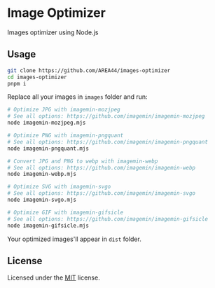 # Image Optimizer

Images optimizer using Node.js

## Usage

```bash
git clone https://github.com/AREA44/images-optimizer
cd images-optimizer
pnpm i
```

Replace all your images in `images` folder and run:

```bash
# Optimize JPG with imagemin-mozjpeg
# See all options: https://github.com/imagemin/imagemin-mozjpeg
node imagemin-mozjpeg.mjs

# Optimize PNG with imagemin-pngquant
# See all options: https://github.com/imagemin/imagemin-pngquant
node imagemin-pngquant.mjs

# Convert JPG and PNG to webp with imagemin-webp
# See all options: https://github.com/imagemin/imagemin-webp
node imagemin-webp.mjs

# Optimize SVG with imagemin-svgo
# See all options: https://github.com/imagemin/imagemin-svgo
node imagemin-svgo.mjs

# Optimize GIF with imagemin-gifsicle
# See all options: https://github.com/imagemin/imagemin-gifsicle
node imagemin-gifsicle.mjs
```

Your optimized images'll appear in `dist` folder.

## License

Licensed under the [MIT](LICENSE) license.
